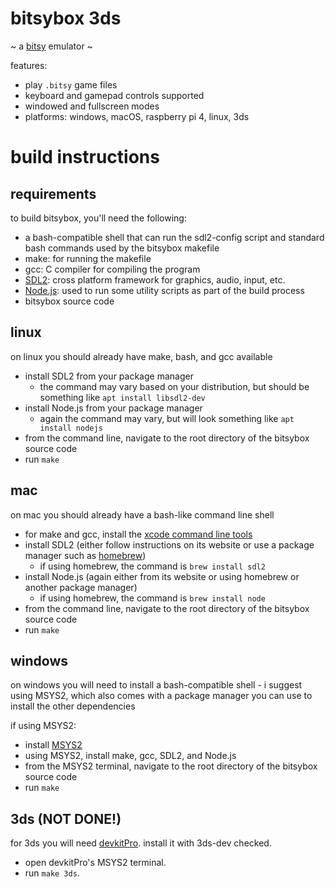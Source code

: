 # bitsybox 3ds

~ a [bitsy](https://bitsy.org) emulator ~

features:

- play `.bitsy` game files
- keyboard and gamepad controls supported
- windowed and fullscreen modes
- platforms: windows, macOS, raspberry pi 4, linux, 3ds

# build instructions

## requirements

to build bitsybox, you'll need the following:

- a bash-compatible shell that can run the sdl2-config script and standard bash commands used by the bitsybox makefile
- make: for running the makefile
- gcc: C compiler for compiling the program
- [SDL2](https://wiki.libsdl.org/SDL2/Installation): cross platform framework for graphics, audio, input, etc.
- [Node.js](https://nodejs.org/): used to run some utility scripts as part of the build process
- bitsybox source code

## linux

on linux you should already have make, bash, and gcc available

- install SDL2 from your package manager
	- the command may vary based on your distribution, but should be something like `apt install libsdl2-dev`
- install Node.js from your package manager
	- again the command may vary, but will look something like `apt install nodejs`
- from the command line, navigate to the root directory of the bitsybox source code
- run `make`

## mac

on mac you should already have a bash-like command line shell

- for make and gcc, install the [xcode command line tools](https://developer.apple.com/xcode/resources/)
- install SDL2 (either follow instructions on its website or use a package manager such as [homebrew](https://brew.sh/))
	- if using homebrew, the command is `brew install sdl2`
- install Node.js (again either from its website or using homebrew or another package manager)
	- if using homebrew, the command is `brew install node`
- from the command line, navigate to the root directory of the bitsybox source code
- run `make`

## windows

on windows you will need to install a bash-compatible shell - i suggest using MSYS2, which also comes with a package manager you can use to install the other dependencies

if using MSYS2:

- install [MSYS2](https://www.msys2.org/)
- using MSYS2, install make, gcc, SDL2, and Node.js
- from the MSYS2 terminal, navigate to the root directory of the bitsybox source code
- run `make`

## 3ds (NOT DONE!)

for 3ds you will need [devkitPro](https://github.com/devkitPro/installer/releases). install it with 3ds-dev checked.

- open devkitPro's MSYS2 terminal.
- run `make 3ds`.
